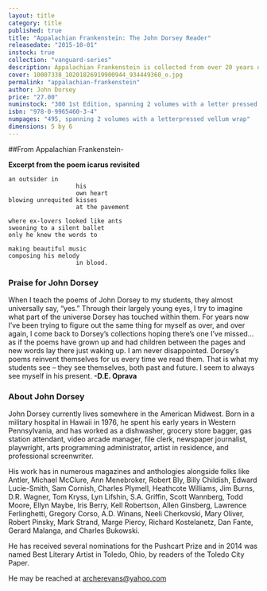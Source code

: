 ```yaml
---
layout: title
category: title
published: true
title: "Appalachian Frankenstein: The John Dorsey Reader"
releasedate: "2015-10-01"
instock: true
collection: "vanguard-series"
description: Appalachian Frankenstein is collected from over 20 years of published and unpublished material by one of the most prolific writers of the Post Beat Generation.
cover: 10007338_10201826919900944_934449360_o.jpg
permalink: "appalachian-frankenstein"
author: John Dorsey
price: "27.00"
numinstock: "300 1st Edition, spanning 2 volumes with a letter pressed vellum wrap"
isbn: "978-0-9965460-3-4"
numpages: "495, spanning 2 volumes with a letterpressed vellum wrap"
dimensions: 5 by 6
---
```





##From Appalachian Frankenstein-

**Excerpt from the poem icarus revisited**

    an outsider in 
                       his 
                       own heart
    blowing unrequited kisses 
                       at the pavement
    
    where ex-lovers looked like ants
    swooning to a silent ballet
    only he knew the words to
    
    making beautiful music
    composing his melody 
                       in blood.
                 
### Praise for John Dorsey

When I teach the poems of John Dorsey to my students, they almost universally say, “yes.” Through their largely young eyes, I try to imagine what part of the universe Dorsey has touched within them. For years now I’ve been trying to figure out the same thing for myself as over, and over again, I come back to Dorsey’s collections hoping there’s one I’ve missed…as if the poems have grown up and had children between the pages and new words lay there just waking up. I am never disappointed. Dorsey’s poems reinvent themselves for us every time we read them. That is what my students see – they see themselves, both past and future. I seem to always see myself in his present. 
**-D.E. Oprava**


### About John Dorsey

John Dorsey currently lives somewhere in the American Midwest. Born in a military hospital in Hawaii in 1976, he spent his early years in Western Pennsylvania, and has worked as a dishwasher, grocery store bagger, gas station attendant, video arcade manager, file clerk, newspaper journalist, playwright, arts programming administrator, artist in residence, and professional screenwriter. 

His work has in numerous magazines and anthologies alongside folks like Antler, Michael McClure, Ann Menebroker, Robert Bly, Billy Childish, Edward Lucie-Smith, Sam Cornish, Charles Plymell, Heathcote Williams, Jim Burns, D.R. Wagner, Tom Kryss, Lyn Lifshin, S.A. Griffin, Scott Wannberg, Todd Moore, Ellyn Maybe, Iris Berry, Kell Robertson, Allen Ginsberg, Lawrence Ferlinghetti, Gregory Corso, A.D. Winans, Neeli Cherkovski, Mary Oliver, Robert Pinsky, Mark Strand, Marge Piercy, Richard Kostelanetz, Dan Fante, Gerard Malanga, and Charles Bukowski.

He has received several nominations for the Pushcart Prize and in 2014 was named Best Literary Artist in Toledo, Ohio, by readers of the Toledo City Paper. 

He may be reached at archerevans@yahoo.com
